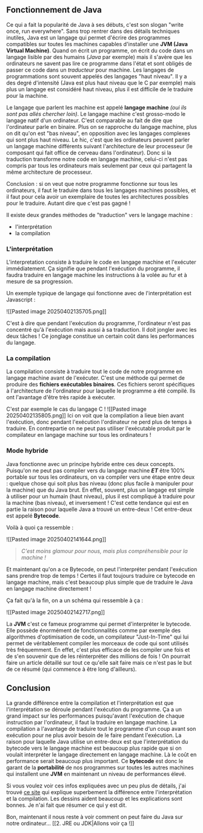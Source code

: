 ## Fonctionnement de Java

Ce qui a fait la popularité de Java à ses débuts, c'est son slogan "write once, run everywhere".
Sans trop rentrer dans des détails techniques inutiles, Java est un langage qui permet d'écrire des programmes compatibles sur toutes les machines capables d'installer une **JVM (Java Virtual Machine)**.
Quand on écrit un programme, on écrit du code dans un langage lisible par des humains (*Java* par exemple) mais il s'avère que les ordinateurs ne savent pas lire ce programme dans l'état et sont obligés de passer ce code dans un *traducteur* pour machine.
Les langages de programmations sont souvent appelés des langages "haut niveau". Il y a des degré d'intensité (Java est plus haut niveau que le C par exemple) mais plus un langage est considéré haut niveau, plus il est difficile de le traduire pour la machine.

Le langage que parlent les machine est appelé **langage machine** *(oui ils sont pas allés chercher loin)*. Le langage machine c'est grosso-modo le langage natif d'un ordinateur. C'est comparable au fait de dire que l'ordinateur parle en binaire. Plus on se rapproche du langage machine, plus on dit qu'on est "bas niveau", en opposition avec les langages complexes qui sont plus haut niveau.
Le hic, c'est que les ordinateurs peuvent parler un langage machine différents suivant l'architecture de leur processeur (le composant qui fait office de cerveau dans l'ordinateur).
Donc si la traduction transforme notre code en langage machine, celui-ci n'est pas compris par tous les ordinateurs mais seulement par ceux qui partagent la même architecture de processeur.

Conclusion : si on veut que notre programme fonctionne sur tous les ordinateurs, il faut le traduire dans tous les langages machines possibles, et il faut pour cela avoir un exemplaire de toutes les architectures possibles pour le traduire. Autant dire que c'est pas gagné !

Il existe deux grandes méthodes de "traduction" vers le langage machine :
- l'interprétation
- la compilation

### L'interprétation

L'interpretation consiste à traduire le code en langage machine et l'exécuter immédiatement. Ça signifie que pendant l'exécution du programme, il faudra traduire en langage machine les instructions à la volée au fur et à mesure de sa progression.

Un exemple typique de langage qui fonctionne avec de l'interprétation est Javascript :

![[Pasted image 20250402135705.png]]

C'est à dire que pendant l'exécution du programme, l'ordinateur n'est pas concentré qu'à l'exécution mais aussi à sa traduction. Il doit jongler avec les deux tâches ! Ce jonglage constitue un certain coût dans les performances du langage.

### La compilation

La compilation consiste à traduire tout le code de notre programme en langage machine avant de l'exécuter. C'est une méthode qui permet de produire des **fichiers exécutables binaires**. Ces fichiers seront spécifiques à l'architecture de l'ordinateur pour laquelle le programme a été compilé. Ils ont l'avantage d'être très rapide à exécuter. 

C'est par exemple le cas du langage C !
![[Pasted image 20250402135805.png]]
Ici on voit que la compilation a lieue bien avant l'exécution, donc pendant l'exécution l'ordinateur ne perd plus de temps à traduire. En contrepartie on ne peut pas utiliser l'exécutable produit par le compilateur en langage machine sur tous les ordinateurs !

### Mode hybride

Java fonctionne avec un principe hybride entre ces deux concepts.
Puisqu'on ne peut pas compiler vers du langage machine ***ET*** être 100% portable sur tous les ordinateurs, on va compiler vers une étape entre deux : quelque chose qui soit plus bas niveau (donc plus facile à manipuler pour la machine) que du Java brut. En effet, souvent, plus un langage est simple à utiliser pour un humain (haut niveau), plus il est compliqué à traduire pour la machine (bas niveau), et inversement ! C'est cette tendance qui est en partie la raison pour laquelle Java a trouvé un entre-deux ! Cet entre-deux est appelé **Bytecode**. 

Voilà à quoi ça ressemble :

![[Pasted image 20250402141644.png]]
>*C'est moins glamour pour nous, mais plus compréhensible pour la machine !*

Et maintenant qu'on a ce Bytecode, on peut l'interpréter pendant l'exécution sans prendre trop de temps ! Certes il faut toujours traduire ce bytecode en langage machine, mais c'est beaucoup plus simple que de traduire le Java en langage machine directement !

Ça fait qu'à la fin, on a un schéma qui ressemble à ça :

![[Pasted image 20250402142717.png]]

La **JVM** c'est ce fameux programme qui permet d'interpréter le bytecode. Elle possède énormément de fonctionnalités comme par exemple des algorithmes d'optimisation de code, un compilateur "Just-In-Time" qui lui permet de véritablement compiler les morceaux de code qui sont utilisés très fréquemment. En effet, c'est plus efficace de les compiler une fois et de s'en souvenir que de les réinterpréter des millions de fois ! On pourrait faire un article détaillé sur tout ce qu'elle sait faire mais ce n'est pas le but de ce résumé (qui commence à être long d'ailleurs).

## Conclusion

La grande différence entre la compilation et l'interprétation est que l'interprétation se déroule pendant l'exécution du programme. Ça a un grand impact sur les performances puisqu'avant l'exécution de chaque instruction par l'ordinateur, il faut la traduire en langage machine. La compilation a l'avantage de traduire tout le programme d'un coup avant son exécution pour ne plus avoir besoin de le faire pendant l'exécution. 
La raison pour laquelle Java utilise un entre-deux est que l'interprétation du bytecode vers le langage machine est beaucoup plus rapide que si on voulait interpréter le langage directement en langage machine. Là le coût en performance serait beaucoup plus important.
Ce **bytecode** est donc le garant de la **portabilité** de nos programmes sur toutes les autres machines qui installent une **JVM** en maintenant un niveau de performances élevé.


Si vous voulez voir ces infos expliquées avec un peu plus de détails, j'ai trouvé [ce site](https://medium.com/basecs/a-deeper-inspection-into-compilation-and-interpretation-d98952ebc842) qui explique superbement la différence entre l'interprétation et la compilation. Les dessins aident beaucoup et les explications sont bonnes. Je n'ai fait que résumer ce qui y est dit.


Bon, maintenant il nous reste à voir comment on peut faire du Java sur notre ordinateur...
[[2. JRE ou JDK|Allons voir ça !]]